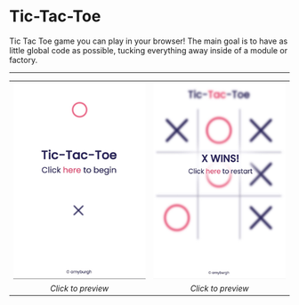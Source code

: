 # Tic-Tac-Toe

Tic Tac Toe game you can play in your browser!
The main goal is to have as little global code as possible, tucking everything away inside of a module or factory.

---

|                                                                            |                                                                            |
| :------------------------------------------------------------------------: | :------------------------------------------------------------------------: |
| [![preview](screenCapture1.jpeg)](https://amyburgh.github.io/tic-tac-toe/) | [![preview](screenCapture2.jpeg)](https://amyburgh.github.io/tic-tac-toe/) |
|                             _Click to preview_                             |                             _Click to preview_                             |
